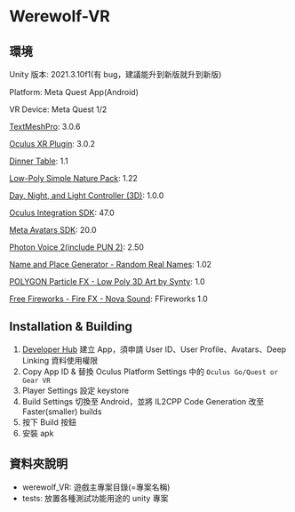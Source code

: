 # Werewolf-VR

## 環境

Unity 版本: 2021.3.10f1(有 bug，建議能升到新版就升到新版)

Platform: Meta Quest App(Android)

VR Device: Meta Quest 1/2

[TextMeshPro](https://docs.unity3d.com/Packages/com.unity.textmeshpro@3.0/manual/index.html): 3.0.6

[Oculus XR Plugin](https://docs.unity3d.com/Packages/com.unity.xr.oculus@3.0/manual/index.html): 3.0.2

[Dinner Table](https://assetstore.unity.com/packages/3d/environments/fantasy/dinner-table-55180): 1.1

[Low-Poly Simple Nature Pack](https://assetstore.unity.com/packages/3d/environments/landscapes/low-poly-simple-nature-pack-162153): 1.22

[Day, Night, and Light Controller (3D)](https://assetstore.unity.com/packages/tools/particles-effects/day-night-and-light-controller-3d-201611): 1.0.0

[Oculus Integration SDK](https://developer.oculus.com/downloads/package/unity-integration): 47.0

[Meta Avatars SDK](https://developer.oculus.com/downloads/package/meta-avatars-sdk/): 20.0

[Photon Voice 2(include PUN 2)](https://assetstore.unity.com/packages/tools/audio/photon-voice-2-130518): 2.50

[Name and Place Generator - Random Real Names](https://assetstore.unity.com/packages/tools/particles-effects/name-and-place-generator-random-real-names-101158): 1.02

[POLYGON Particle FX - Low Poly 3D Art by Synty](https://assetstore.unity.com/packages/vfx/particles/polygon-particle-fx-low-poly-3d-art-by-synty-168372): 1.0

[Free Fireworks - Fire FX - Nova Sound](https://assetstore.unity.com/packages/audio/sound-fx/free-fireworks-fire-fx-nova-sound-39475): FFireworks 1.0

## Installation & Building

1. [Developer Hub](https://developer.oculus.com/manage) 建立 App，須申請 User ID、User Profile、Avatars、Deep Linking 資料使用權限
2. Copy App ID & 替換 Oculus Platform Settings 中的 `Oculus Go/Quest or Gear VR`
3. Player Settings 設定 keystore
4. Build Settings 切換至 Android，並將 IL2CPP Code Generation 改至 Faster(smaller) builds
5. 按下 Build 按鈕
6. 安裝 apk

## 資料夾說明

* werewolf_VR: 遊戲主專案目錄(=專案名稱)
* tests: 放置各種測試功能用途的 unity 專案

